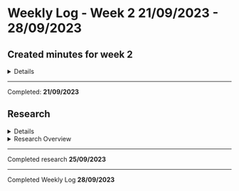 # Weekly Log - Week 2  21/09/2023 - 28/09/2023
## Created minutes for week 2 
<details>
Overview of the minutes is we decided what people were interested in which are input and output applications. We decided to have a idea set out by the end of the October.We decided to use Github to store files.
</details>

---
Completed: **21/09/2023**

## Research 
<details>
 Everyone was given the same list of topics to research and keep the sources.
 - Cheap sensors for input / output 
 - Gesture / Touch 
 - Software application or Web applications
 - Ideas that are interesting for you personally 

</details>

<details>
<summary> Research Overview </summary>

### Sensors
sensors detect physical changes and converts them itno digital signals an example of this includes microphones capturing sound, touchpads detecting touch etc.
### Gesture 
Gesture recognition uses sensors to read and interpret hand , body and facial expressions which can be used as commands. The most common gesture that is used day to day is the swipe gesture to answer a phone call.
### Software Applications
Native applications offers superior performance and has access to the devices features. Most native applications allow you to use them offline unlike a web application that needs internet access.
### Web Applications
Web applications are accessible via browers which elimnates the need for platform installations. Most web applications are responsive allowing to be usable by multiple devices. They can also provide seamless updates and can reduce development time as they cater to vary operating systems.

### Ideas
- Room Scheduler - sensor or QR based web application that allows you to book a room in real time.
- Touch based campus map - creates a interactive touch-based map system that aids students , staff, visitors in navigating the campus.

</details>

---

Completed research **25/09/2023**

---

Completed Weekly Log **28/09/2023**